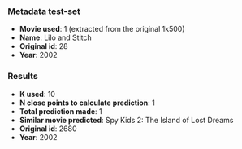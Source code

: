 ### Metadata test-set

- **Movie used**: 1 (extracted from the original 1k500)
- **Name**: Lilo and Stitch
- **Original id**: 28
- **Year**: 2002

### Results
- **K used**: 10
- **N close points to calculate prediction**: 1
- **Total prediction made**: 1
- **Similar movie predicted**: Spy Kids 2: The Island of Lost Dreams
- **Original id**: 2680
- **Year**: 2002





